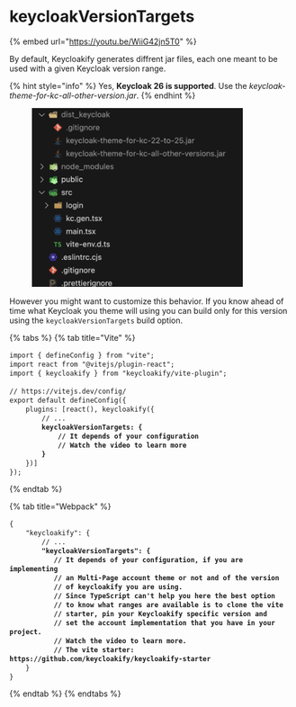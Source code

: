 # keycloakVersionTargets

{% embed url="https://youtu.be/WiiG42jn5T0" %}



By default, Keycloakify generates diffrent jar files, each one meant to be used with a given Keycloak version range.

{% hint style="info" %}
Yes, **Keycloak 26 is supported**. Use the _keycloak-theme-for-kc-all-other-version.jar_.
{% endhint %}



<figure><img src="../../.gitbook/assets/image (196).png" alt="" width="375"><figcaption></figcaption></figure>

However you might want to customize this behavior. If you know ahead of time what Keycloak you theme will using you can build only for this version using the `keycloakVersionTargets` build option.

{% tabs %}
{% tab title="Vite" %}
<pre class="language-typescript" data-title="vite.config.ts"><code class="lang-typescript">import { defineConfig } from "vite";
import react from "@vitejs/plugin-react";
import { keycloakify } from "keycloakify/vite-plugin";

// https://vitejs.dev/config/
export default defineConfig({
    plugins: [react(), keycloakify({
        // ...
<strong>        keycloakVersionTargets: {
</strong><strong>            // It depends of your configuration
</strong><strong>            // Watch the video to learn more
</strong><strong>        }
</strong>    })]
});
</code></pre>
{% endtab %}

{% tab title="Webpack" %}
<pre class="language-json" data-title="package.json"><code class="lang-json">{
    "keycloakify": {
        // ...
<strong>        "keycloakVersionTargets": {
</strong><strong>           // It depends of your configuration, if you are implementing
</strong><strong>           // an Multi-Page account theme or not and of the version
</strong><strong>           // of keycloakify you are using.  
</strong><strong>           // Since TypeScript can't help you here the best option 
</strong><strong>           // to know what ranges are available is to clone the vite
</strong><strong>           // starter, pin your Keycloakify specific version and 
</strong><strong>           // set the account implementation that you have in your project.
</strong><strong>           // Watch the video to learn more.
</strong><strong>           // The vite starter: https://github.com/keycloakify/keycloakify-starter
</strong>    }
}
</code></pre>
{% endtab %}
{% endtabs %}

